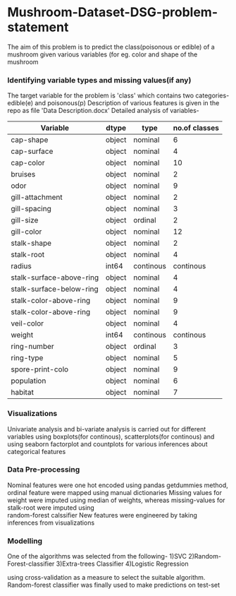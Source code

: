 # Mushroom-Dataset-DSG-problem-statement
The aim of this problem is to predict the class(poisonous or edible) of a mushroom given various variables (for eg. color and shape of the mushroom

### Identifying variable types and missing values(if any)
The target variable for the problem is 'class' which contains two categories- edible(e) and poisonous(p)
Description of various features is given in the repo as file 'Data Description.docx'
Detailed analysis of variables-

| Variable | dtype | type | no.of classes |
|---|---|---|---|
| cap-shape | object | nominal | 6 |
| cap-surface | object |nominal | 4 |
| cap-color | object |nominal | 10 |
| bruises | object |nominal   |  2            |
| odor | object |nominal | 9 |
| gill-attachment | object | nominal | 2 |
| gill-spacing | object | nominal | 3 |
| gill-size | object | ordinal | 2 |
| gill-color | object | nominal | 12 |
| stalk-shape | object | nominal | 2 |
| stalk-root | object | nominal | 4 |
| radius | int64 | continous | continous |
| stalk-surface-above-ring | object | nominal | 4 |
| stalk-surface-below-ring | object | nominal | 4 |
| stalk-color-above-ring | object | nominal | 9 |
| stalk-color-above-ring | object | nominal | 9 |
| veil-color | object | nominal | 4 |
| weight | int64 | continous | continous |
| ring-number | object | ordinal | 3 |
| ring-type | object | nominal | 5 |
| spore-print-colo | object | nominal | 9 |
| population | object | nominal | 6 |
| habitat | object | nominal | 7 |

### Visualizations
Univariate analysis and bi-variate analysis is carried out for different variables using boxplots(for continous), scatterplots(for continous) and using seaborn factorplot and countplots for various inferences about  categorical features

### Data Pre-processing
Nominal features were one hot encoded using pandas getdummies method, ordinal feature were mapped using manual dictionaries
Missing values for weight were imputed using median of weights, whereas missing-values for stalk-root were imputed using<br> random-forest calssifier
New features were engineered by taking inferences from visualizations

### Modelling
One of the algorithms was selected from the following-
1)SVC
2)Random-Forest-classifier
3)Extra-trees Classifier
4)Logistic Regression

using cross-validation as a measure to select the suitable algorithm.
Random-forest classifier was finally used to make predictions on test-set





